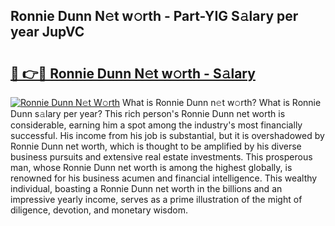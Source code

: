 ## Ronnie Dunn N𝚎t w𝚘rth - Part-YIG S𝚊lary per year JupVC

# <h2><a href="http://gc36k4.nevu.top/?p=Ronnie+Dunn">🔗 👉🔴 Ronnie Dunn N𝚎t w𝚘rth - S𝚊lary</a></h2>

[![Ronnie Dunn N𝚎t W𝚘rth](https://i.imgur.com/Oavwk0R.jpeg)](http://gc36k4.nevu.top/?p=Ronnie+Dunn)
What is Ronnie Dunn n𝚎t w𝚘rth? What is Ronnie Dunn s𝚊lary per year?
This rich person's Ronnie Dunn net worth is considerable, earning him a spot among the industry's most financially successful. His income from his job is substantial, but it is overshadowed by Ronnie Dunn net worth, which is thought to be amplified by his diverse business pursuits and extensive real estate investments. This prosperous man, whose Ronnie Dunn net worth is among the highest globally, is renowned for his business acumen and financial intelligence. This wealthy individual, boasting a Ronnie Dunn net worth in the billions and an impressive yearly income, serves as a prime illustration of the might of diligence, devotion, and monetary wisdom.
